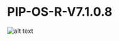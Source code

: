 # PIP-OS-R-V7.1.0.8

![alt text](https://raw.githubusercontent.com/PiSaucer/PIP-OS-R-V7.1.0.8/master/icon.ico "logo")
